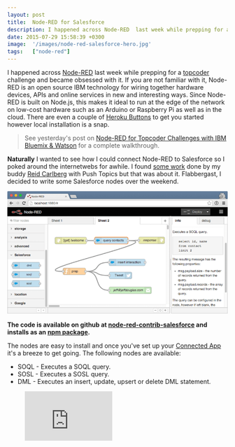 ```yaml
---
layout: post
title:  Node-RED for Salesforce
description: I happened across Node-RED  last week while prepping for a topcoder  challenge and became obsessed with it. If you are not familiar with it, Node-RED is an open source IBM technology for wiring together hardware devices, APIs and online services in new and interesting ways. Since Node-RED is built on Node.js, this makes it ideal to run at the edge of the network on low-cost hardware such as an Arduino or Raspberry Pi as well as in the cloud. There are even a couple of Heroku Buttons  to get you 
date: 2015-07-29 15:58:39 +0300
image:  '/images/node-red-salesforce-hero.jpg'
tags:   ["node-red"]
---
```

<p>I happened across <a href="http://www.nodered.org">Node-RED</a> last week while prepping for a <a href="http://www.topcoder.com">topcoder</a> challenge and became obsessed with it. If you are not familiar with it, Node-RED is an open source IBM technology for wiring together hardware devices, APIs and online services in new and interesting ways. Since Node-RED is built on Node.js, this makes it ideal to run at the edge of the network on low-cost hardware such as an Arduino or Raspberry Pi as well as in the cloud. There are even a couple of <a href="https://buttons.heroku.com/">Heroku Buttons</a> to get you started however local installation is a snap.</p>
<blockquote>
<p>See yesterday's post on <a href="/2015/07/28/node-red-for-topcoder-challenges-with-ibm-bluemix-watson/">Node-RED for Topcoder Challenges with IBM Bluemix & Watson</a> for a complete walkthrough.</p>
</blockquote>
<p><strong>Naturally</strong> I wanted to see how I could connect Node-RED to Salesforce so I poked around the internetwebs for awhile. I found <a href="https://github.com/ReidCarlberg/Node-Red-Salesforce">some work</a> done by my buddy <a href="https://twitter.com/reidcarlberg">Reid Carlberg</a> with Push Topics but that was about it. Flabbergast, I decided to write some Salesforce nodes over the weekend.</p>
<p><img src="images/node-red-contrib-salesforce.png" alt="" ></p>
<p><strong>The code is available on github at <a href="https://github.com/jeffdonthemic/node-red-contrib-salesforce">node-red-contrib-salesforce</a> and installs as an <a href="https://www.npmjs.com/package/node-red-contrib-salesforce">npm package</a>.</strong></p>
<p>The nodes are easy to install and once you've set up your <a href="https://help.salesforce.com/apex/HTViewHelpDoc?id=connected_app_create.htm">Connected App</a> it's a breeze to get going. The following nodes are available:</p>
<ul>
<li>SOQL - Executes a SOQL query.</li>
<li>SOSL - Executes a SOSL query.</li>
<li>DML - Executes an insert, update, upsert or delete DML statement.</li>
</ul>
<figure class="kg-card kg-embed-card"><iframe width="200" height="113" src="https://www.youtube.com/embed/ofa3O4NORVA?feature=oembed" frameborder="0" allow="accelerometer; autoplay; clipboard-write; encrypted-media; gyroscope; picture-in-picture" allowfullscreen></iframe></figure>
